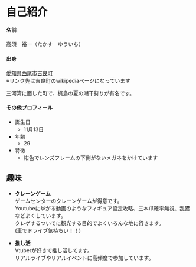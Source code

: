 # 自己紹介

#### **名前**
高須　裕一（たかす　ゆういち）

#### **出身**
[愛知県西尾市吉良町](https://ja.wikipedia.org/wiki/%E5%90%89%E8%89%AF%E7%94%BA)<br>
※リンク先は吉良町のwikipediaページになっています


三河湾に面した町で、梶島の夏の潮干狩りが有名です。<br>


#### **その他プロフィール**
- 誕生日
    - 11月13日
- 年齢
    - 29
- 特徴
    - 紺色でレンズフレームの下側がないメガネをかけています

## 趣味
- **クレーンゲーム** <br>
    ゲームセンターのクレーンゲームが得意です。<br>
    Youtubeに挙がる動画のようなフィギュア設定攻略、三本爪確率無視、乱獲などよくしています。<br>
    クレゲするついでに観光する目的でよくいろんな地に行きます。<br>
    (車でドライブ気持ちい！！)

- **推し活** <br>
    Vtuberが好きで推し活してます。<br>
    リアルライブやリアルイベントに高頻度で参加しています。

